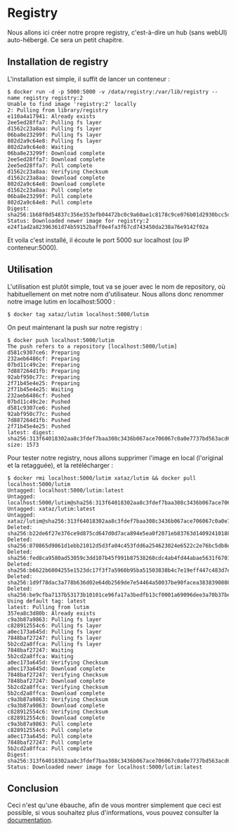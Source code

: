 # Registry
Nous allons ici créer notre propre registry, c'est-à-dire un hub (sans webUI) auto-hébergé. Ce sera un petit chapitre.

## Installation de registry
L'installation est simple, il suffit de lancer un conteneur :
```shell
$ docker run -d -p 5000:5000 -v /data/registry:/var/lib/registry --name registry registry:2
Unable to find image 'registry:2' locally
2: Pulling from library/registry
e110a4a17941: Already exists
2ee5ed28ffa7: Pulling fs layer
d1562c23a8aa: Pulling fs layer
06ba8e23299f: Pulling fs layer
802d2a9c64e8: Pulling fs layer
802d2a9c64e8: Waiting
06ba8e23299f: Download complete
2ee5ed28ffa7: Download complete
2ee5ed28ffa7: Pull complete
d1562c23a8aa: Verifying Checksum
d1562c23a8aa: Download complete
802d2a9c64e8: Download complete
d1562c23a8aa: Pull complete
06ba8e23299f: Pull complete
802d2a9c64e8: Pull complete
Digest: sha256:1b68f0d54837c356e353efb04472bc0c9a60ae1c8178c9ce076b01d2930bcc5d
Status: Downloaded newer image for registry:2
e24f1ad2a82396361d74b59152baff0e4fa3f67cd743450da238a76e9142f02a
```
Et voila c'est installé, il écoute le port 5000 sur localhost (ou IP conteneur:5000).

## Utilisation
L'utilisation est plutôt simple, tout va se jouer avec le nom de repository, où habituellement on met notre nom d'utilisateur. Nous allons donc renommer notre image lutim en localhost:5000 :
```shell
$ docker tag xataz/lutim localhost:5000/lutim
```

On peut maintenant la push sur notre registry :
```shell
$ docker push localhost:5000/lutim
The push refers to a repository [localhost:5000/lutim]
d581c9307ce6: Preparing
232aeb6486cf: Preparing
07bd11c49c2e: Preparing
7d887264d1fb: Preparing
92abf950c77c: Preparing
2f71b45e4e25: Preparing
2f71b45e4e25: Waiting
232aeb6486cf: Pushed
07bd11c49c2e: Pushed
d581c9307ce6: Pushed
92abf950c77c: Pushed
7d887264d1fb: Pushed
2f71b45e4e25: Pushed
latest: digest: sha256:313f64018302aa8c3fdef7baa308c3436b067ace706067c0a0e7737bd563acd6 size: 1573
```

Pour tester notre registry, nous allons supprimer l'image en local (l'original et la retagguée), et la retélécharger :
```shell
$ docker rmi localhost:5000/lutim xataz/lutim && docker pull localhost:5000/lutim
Untagged: localhost:5000/lutim:latest
Untagged: localhost:5000/lutim@sha256:313f64018302aa8c3fdef7baa308c3436b067ace706067c0a0e7737bd563acd6
Untagged: xataz/lutim:latest
Untagged: xataz/lutim@sha256:313f64018302aa8c3fdef7baa308c3436b067ace706067c0a0e7737bd563acd6
Deleted: sha256:b22de6f27e376ce9d875cd647d0d7aca894e5ea0f2071eb83763d14092410188
Deleted: sha256:870865d9861d1ebb21012d5d3fa04c453fdd6a254623024e6522c2e76bc5db8e
Deleted: sha256:fed8ca9580ad53059c3dd107b45f991b87538260cdc4ab4fd44abae5631f6701
Deleted: sha256:b6622b6004255e1523dc17f3f7a5960b95ba51503838b4c7e19eff447c483d7e
Deleted: sha256:1d9f78dac3a778b636d02e64db2569de7e54464a50037be90facea3838390808
Deleted: sha256:be9cfba7137b53173b10101ce96fa17a3bedfb13cf0001a69096dee3a70b37be
Using default tag: latest
latest: Pulling from lutim
357ea8c3d80b: Already exists
c9a3b87a9863: Pulling fs layer
c828912554c6: Pulling fs layer
a0ec173a645d: Pulling fs layer
7848baf27247: Pulling fs layer
5b2cd2a8ffca: Pulling fs layer
7848baf27247: Waiting
5b2cd2a8ffca: Waiting
a0ec173a645d: Verifying Checksum
a0ec173a645d: Download complete
7848baf27247: Verifying Checksum
7848baf27247: Download complete
5b2cd2a8ffca: Verifying Checksum
5b2cd2a8ffca: Download complete
c9a3b87a9863: Verifying Checksum
c9a3b87a9863: Download complete
c828912554c6: Verifying Checksum
c828912554c6: Download complete
c9a3b87a9863: Pull complete
c828912554c6: Pull complete
a0ec173a645d: Pull complete
7848baf27247: Pull complete
5b2cd2a8ffca: Pull complete
Digest: sha256:313f64018302aa8c3fdef7baa308c3436b067ace706067c0a0e7737bd563acd6
Status: Downloaded newer image for localhost:5000/lutim:latest
```

## Conclusion
Ceci n'est qu'une ébauche, afin de vous montrer simplement que ceci est possible, si vous souhaitez plus d'informations, vous pouvez consulter la [documentation](https://docs.docker.com/registry/).
